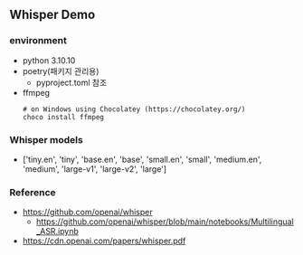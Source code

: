 ## Whisper Demo

### environment
- python 3.10.10
- poetry(패키지 관리용)
  - pyproject.toml 참조
- ffmpeg
    ```
    # on Windows using Chocolatey (https://chocolatey.org/)
    choco install ffmpeg
    ```



### Whisper models
- ['tiny.en', 'tiny', 'base.en', 'base', 'small.en', 'small', 'medium.en', 'medium', 'large-v1', 'large-v2', 'large']

### Reference
- https://github.com/openai/whisper
  - https://github.com/openai/whisper/blob/main/notebooks/Multilingual_ASR.ipynb
- https://cdn.openai.com/papers/whisper.pdf
